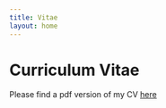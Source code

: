 ```yaml
---
title: Vitae
layout: home
---
```

# Curriculum Vitae
Please find a pdf version of my CV [here](CV/CV_gandini_28012025.pdf)
